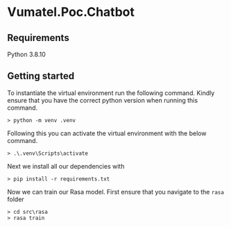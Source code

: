 # Vumatel.Poc.Chatbot

## Requirements
Python 3.8.10

## Getting started
To instantiate the virtual environment run the following command. Kindly ensure that you have the correct python version when running this command.
```
> python -m venv .venv
```

Following this you can activate the virtual environment with the below command.
```
> .\.venv\Scripts\activate
```

Next we install all our dependencies with
```
> pip install -r requirements.txt
```

Now we can train our Rasa model. First ensure that you navigate to the `rasa` folder
```
> cd src\rasa
> rasa train
```
